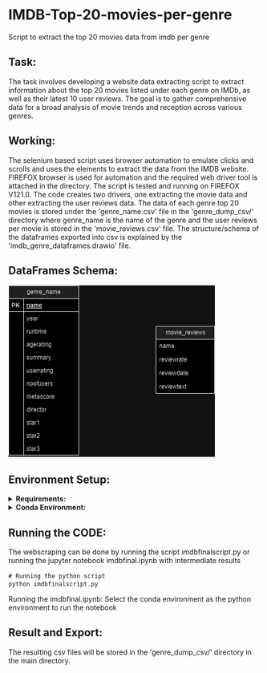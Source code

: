 # IMDB-Top-20-movies-per-genre
Script to extract the top 20 movies data from imdb per genre

## Task:

The task involves developing a website data extracting script to extract information about the top 20 movies listed under each genre on IMDb, as well as their latest 10 user reviews. The goal is to gather comprehensive data for a broad analysis of movie trends and reception across various genres.

## Working:

The selenium based script uses browser automation to emulate clicks and scrolls and uses the elements to extract the data from the IMDB website. FIREFOX browser is used for automation and the required web driver tool is attached in the directory. The script is tested and running on FIREFOX V121.0. The code creates two drivers, one extracting the movie data and other extracting the user reviews data. The data of each genre top 20 movies is stored under the 'genre_name.csv' file in the 'genre_dump_csv/' directory where genre_name is the name of the genre and the user reviews per movie is stored in the 'movie_reviews.csv' file. The structure/schema of the dataframes exported into csv is explained by the 'imdb_genre_dataframes.drawio' file.

## DataFrames Schema:

![DataFrame_Schema](https://github.com/mkdhake2000/IMDB-Top-20-movies-per-genre/blob/main/imdb_genre_dataframes.drawio.png)

## Environment Setup:

<details><summary><b>Requirements:</b></summary>

  - MOZILLA FIREFOX BROWSER
  - GECKODRIVER
  - SELENIUM
  - PANDAS
  - JUPYTER NOTEBOOK
  
</details>

<details><summary><b>Conda Environment:</b></summary>

```shell
# Creating a conda environment from the given environment.yml file
conda env create -f environment.yml

# Activating the environment
conda activate webscrape
```

</details>

## Running the CODE:

The webscraping can be done by running the script imdbfinalscript.py or running the jupyter notebook imdbfinal.ipynb with intermediate results
```shell
# Running the python script
python imdbfinalscript.py
```
Running the imdbfinal.ipynb:
Select the conda environment as the python environment to run the notebook

## Result and Export:

The resulting csv files will be stored in the 'genre_dump_csv/' directory in the main directory.
